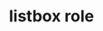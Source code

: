 ---
{
  "title": "listbox role",
  "description": "A widget that allows the user to select one or more items from a list of choices. See related combobox and list.",
  "category": "aria",
  "keywords": [
    "listbox role"
  ],
  "last_test_date": "2020-10-01",
  "test_results_url": "https://a11ysupport.io/tech/aria/listbox_role",
  "test_url": "https://a11ysupport.io/tech/aria/listbox_role",
  "stats": {
    "jaws": {
      "chrome": {
        "86": "y"
      },
      "ie": {
        "11": "na"
      },
      "firefox": {
        "82": "y"
      }
    },
    "narrator": {
      "edge": {
        "86": "a"
      }
    },
    "nvda": {
      "chrome": {
        "86": "y"
      },
      "firefox": {
        "82": "y"
      }
    },
    "talkback": {
      "and_chr": {
        "86": "y"
      }
    },
    "vo_ios": {
      "ios_saf": {
        "14.2": "a"
      }
    },
    "vo_macos": {
      "safari": {
        "14.0": "y"
      }
    },
    "orca": {
      "firefox": {
        "82": "y"
      }
    },
    "dragon_win": {
      "chrome": {
        "87": "u"
      }
    },
    "va_and": {
      "and_chr": {
        "87": "u"
      }
    },
    "vc_macos": {
      "safari": {
        "14.0.1": "u"
      }
    },
    "vc_ios": {
      "ios_saf": {
        "14.2": "u"
      }
    },
    "wsr": {
      "chrome": {
        "87": "u"
      }
    }
  },
  "links": {
    "ARIA spec for listbox": "https://www.w3.org/TR/wai-aria-1.1/#listbox"
  }
}
---